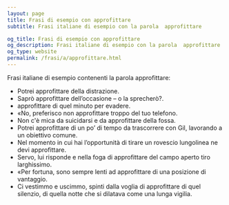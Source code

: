 ```yaml
---
layout: page
title: Frasi di esempio con approfittare 
subtitle: Frasi italiane di esempio con la parola  approfittare

og_title: Frasi di esempio con approfittare 
og_description: Frasi italiane di esempio con la parola  approfittare
og_type: website
permalink: /frasi/a/approfittare.html
---
```


Frasi italiane di esempio contenenti la parola approfittare:


- Potrei approfittare della distrazione.
- Saprò approfittare dell’occasione – o la sprecherò?.
- approfittare di quel minuto per evadere.
- «No, preferisco non approfittare troppo del tuo telefono.
- Non c'è mica da suicidarsi e da approfittare della fossa.
- Potrei approfittare di un po’ di tempo da trascorrere con Gil, lavorando a un obiettivo comune.
- Nel momento in cui hai l’opportunità di tirare un rovescio lungolinea ne devi approfittare.
- Servo, lui risponde e nella foga di approfittare del campo aperto tiro larghissimo.
- «Per fortuna, sono sempre lenti ad approfittare di una posizione di vantaggio.
- Ci vestimmo e uscimmo, spinti dalla voglia di approfittare di quel silenzio, di quella notte che si dilatava come una lunga vigilia.
